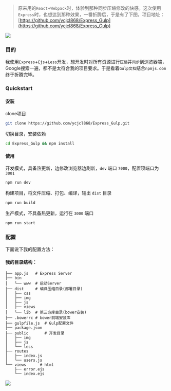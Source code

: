  > 原来用的`React`+`Webpack`时，体验到那种同步压缩修改的快感。这次使用`Express`时，也想达到那种效果，一番折腾后，于是有了下图，项目地址：[https://github.com/ycjcl868/Express_Gulp](https://github.com/ycjcl868/Express_Gulp)

![](./dist/img/2.gif)

### 目的
我使用`Express`+`Ejs`+`Less`开发，想开发时对所有资源进行`压缩`并`同步`到浏览器端，Google搜索一遍，都不是太符合我的项目要求。于是看着`Gulp文档`结合`npmjs.com`终于折腾完毕。


### Quickstart

#### 安装

clone项目
```bash
git clone https://github.com/ycjcl868/Express_Gulp.git
```  

切换目录，安装依赖
```bash
cd Express_Gulp && npm install
```

#### 使用
开发模式，具备热更新，边修改浏览器边刷新，`dev` 端口 `7000`，配置项端口为 `3001`
```bash
npm run dev
```

构建项目，将文件压缩、打包、编译，输出 `dist` 目录  
```bash
npm run build
``` 

生产模式，不具备热更新，运行在 `3000` 端口  
```bash
npm run start
```` 

### 配置
下面说下我的配置方法：

#### 我的目录结构：

```
├── app.js   # Express Server
├── bin
│   └── www  # 启动Server
├── dist     # 编译压缩目录(部署目录)
│   ├── css
│   ├── img
│   ├── js
│   ├── views
│   └── lib  # 第三方库目录(bower安装)
├── .bowerrc # bower前端安装库
├── gulpfile.js  # Gulp配置文件
├── package.json
├── public       # 开发目录 
│   ├── img
│   ├── js
│   └── less     
├── routes
│   ├── index.js
│   └── users.js
└── views      # html
    ├── error.ejs
    └── index.ejs
```

![](./dist/img/3.png)